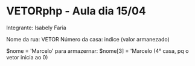 # VETORphp - Aula dia 15/04
<p> Integrante: Isabely Faria </p>
<p>Nome da rua: VETOR
Número da casa: indice (valor armanezado)</p>
<p> $nome = 'Marcelo'
para armazernar: $nome[3] = 'Marcelo (4° casa, pq o vetor inicia ao 0)</p>